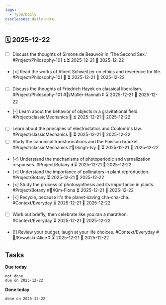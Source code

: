 ```yaml
---
tags:
  - Type/Daily
cssclasses: daily-note
---
```


## 🗓️ 2025-12-22

- [ ] Discuss the thoughts of Simone de Beauvoir in 'The Second Sex.' #Project/Philosophy-101 ⏫ ⏳ 2025-12-21 📅 2025-12-22
- [<] Read the works of Albert Schweitzer on ethics and reverence for life. #Project/Philosophy-101 🔽 ⏳ 2025-12-21 📅 2025-12-22
- [ ] Discuss the thoughts of Friedrich Hayek on classical liberalism. #Project/Philosophy-101 #👤/Müller-Hannah ⏬ ⏳ 2025-12-21 📅 2025-12-22
- [-] Learn about the behavior of objects in a gravitational field. #Project/classicMechanics 🔼 ⏳ 2025-12-21 📅 2025-12-22
- [ ] Learn about the principles of electrostatics and Coulomb's law. #Project/classicMechanics 🔼 ⏳ 2025-12-21 📅 2025-12-22
- [ ] Study the canonical transformations and the Poisson bracket. #Project/classicMechanics #👤/Singh-Ivy 🔼 ⏳ 2025-12-21 📅 2025-12-22
- [<] Understand the mechanisms of photoperiodic and vernalization responses. #Project/Botany ⏫ ⏳ 2025-12-21 📅 2025-12-22
- [<] Understand the importance of pollinators in plant reproduction. #Project/Botany ⏳ 2025-12-21 📅 2025-12-22
- [<] Study the process of photosynthesis and its importance in plants. #Project/Botany #👤/Kim-Fiona ⏳ 2025-12-21 📅 2025-12-22
- [<] Recycle, because it's the planet-saving cha-cha-cha. #Context/Everyday ⏳ 2025-12-21 📅 2025-12-22
- [ ] Work out briefly, then celebrate like you ran a marathon. #Context/Everyday ⏳ 2025-12-21 📅 2025-12-22
- [!] Review your budget; laugh at your life choices. #Context/Everyday #👤/Kowalski-Alice ⏬ ⏳ 2025-12-21 📅 2025-12-22

## Tasks

**Due today**

```tasks
not done
due on 2025-12-22
```

**Done today**

```tasks
done on 2025-12-22
```
            